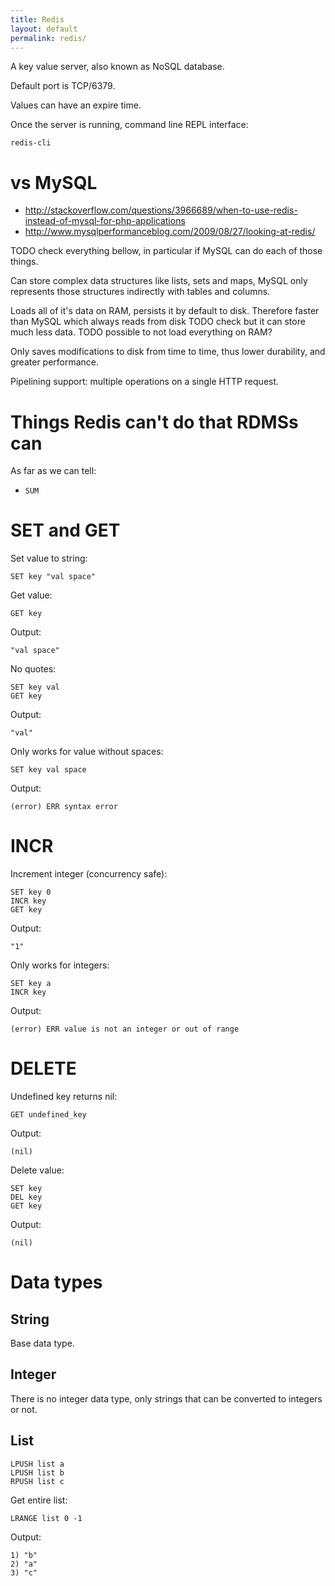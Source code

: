 ```yaml
---
title: Redis
layout: default
permalink: redis/
---
```


A key value server, also known as NoSQL database.

Default port is TCP/6379.

Values can have an expire time.

Once the server is running, command line REPL interface:

    redis-cli

# vs MySQL

- <http://stackoverflow.com/questions/3966689/when-to-use-redis-instead-of-mysql-for-php-applications>
- <http://www.mysqlperformanceblog.com/2009/08/27/looking-at-redis/>

TODO check everything bellow, in particular if MySQL can do each of those things.

Can store complex data structures like lists, sets and maps,
MySQL only represents those structures indirectly with tables and columns.

Loads all of it's data on RAM, persists it by default to disk.
Therefore faster than MySQL which always reads from disk TODO check
but it can store much less data. TODO possible to not load everything on RAM?

Only saves modifications to disk from time to time,
thus lower durability, and greater performance.

Pipelining support: multiple operations on a single HTTP request.

# Things Redis can't do that RDMSs can

As far as we can tell:

- `SUM`

# SET and GET

Set value to string:

    SET key "val space"

Get value:

    GET key

Output:

    "val space"

No quotes:

    SET key val
    GET key

Output:

    "val"

Only works for value without spaces:

    SET key val space

Output:

    (error) ERR syntax error

# INCR

Increment integer (concurrency safe):

    SET key 0
    INCR key
    GET key

Output:

    "1"

Only works for integers:

    SET key a
    INCR key

Output:

    (error) ERR value is not an integer or out of range

# DELETE

Undefined key returns nil:

    GET undefined_key

Output:

    (nil)

Delete value:

    SET key
    DEL key
    GET key

Output:

    (nil)

# Data types

## String

Base data type.

## Integer

There is no integer data type, only strings that can be converted to integers or not.

## List

    LPUSH list a
    LPUSH list b
    RPUSH list c

Get entire list:

    LRANGE list 0 -1

Output:

    1) "b"
    2) "a"
    3) "c"
